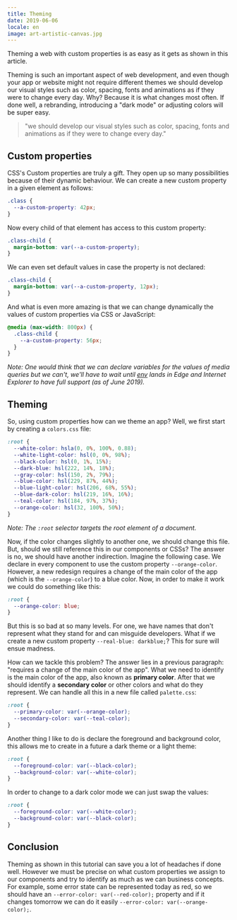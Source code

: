 ```yaml
---
title: Theming
date: 2019-06-06
locale: en
image: art-artistic-canvas.jpg
---
```


Theming a web with custom properties is as easy as it gets as shown in this article.

<!-- more -->

Theming is such an important aspect of web development, and even though your app or website might not require different themes we should develop our visual styles such as color, spacing, fonts and animations as if they were to change every day. Why? Because it is what changes most often. If done well, a rebranding, introducing a "dark mode" or adjusting colors will be super easy.

> "we should develop our visual styles such as color, spacing, fonts and animations as if they were to change every day."

## Custom properties

CSS's Custom properties are truly a gift. They open up so many possibilities because of their dynamic behaviour. We can create a new custom property in a given element as follows:

```css
.class {
  --a-custom-property: 42px;
}
```

Now every child of that element has access to this custom property:

```css
.class-child {
  margin-bottom: var(--a-custom-property);
}
```

We can even set default values in case the property is not declared:

```css
.class-child {
  margin-bottom: var(--a-custom-property, 12px);
}
```

And what is even more amazing is that we can change dynamically the values of custom properties via CSS or JavaScript:

```css
@media (max-width: 800px) {
  .class-child {
    --a-custom-property: 56px;
  }
}
```

_Note: One would think that we can declare variables for the values of media queries but we can't, we'll have to wait until [env](https://developer.mozilla.org/en-US/docs/Web/CSS/env) lands in Edge and Internet Explorer to have full support (as of June 2019)._

## Theming

So, using custom properties how can we theme an app? Well, we first start by creating a `colors.css` file:

```css
:root {
  --white-color: hsla(0, 0%, 100%, 0.88);
  --white-light-color: hsl(0, 0%, 98%);
  --black-color: hsl(0, 1%, 15%);
  --dark-blue: hsl(222, 14%, 18%);
  --gray-color: hsl(150, 2%, 79%);
  --blue-color: hsl(229, 87%, 44%);
  --blue-light-color: hsl(206, 68%, 55%);
  --blue-dark-color: hsl(219, 16%, 16%);
  --teal-color: hsl(184, 97%, 37%);
  --orange-color: hsl(32, 100%, 50%);
}
```

_Note: The `:root` selector targets the root element of a document._

Now, if the color changes slightly to another one, we should change this file. But, should we still reference this in our components or CSSs? The answer is no, we should have another indirection. Imagine the following case. We declare in every component to use the custom property `--orange-color`. However, a new redesign requires a change of the main color of the app (which is the `--orange-color`) to a blue color. Now, in order to make it work we could do something like this:

```css
:root {
  --orange-color: blue;
}
```

But this is so bad at so many levels. For one, we have names that don't represent what they stand for and can misguide developers. What if we create a new custom property `--real-blue: darkblue;`? This for sure will ensue madness.

How can we tackle this problem? The answer lies in a previous paragraph: "requires a change of the main color of the app". What we need to identify is the main color of the app, also known as **primary color**. After that we should identify a **secondary color** or other colors and what do they represent. We can handle all this in a new file called `palette.css`:

```css
:root {
  --primary-color: var(--orange-color);
  --secondary-color: var(--teal-color);
}
```

Another thing I like to do is declare the foreground and background color, this allows me to create in a future a dark theme or a light theme:

```css
:root {
  --foreground-color: var(--black-color);
  --background-color: var(--white-color);
}
```

In order to change to a dark color mode we can just swap the values:

```css
:root {
  --foreground-color: var(--white-color);
  --background-color: var(--black-color);
}
```

## Conclusion

Theming as shown in this tutorial can save you a lot of headaches if done well. However we must be precise on what custom properties we assign to our components and try to identify as much as we can business concepts. For example, some error state can be represented today as red, so we should have an `--error-color: var(--red-color);` property and if it changes tomorrow we can do it easily `--error-color: var(--orange-color);`.
